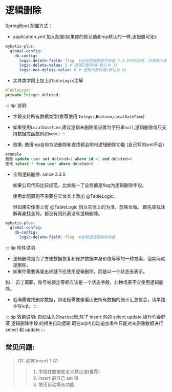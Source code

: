 # 逻辑删除

SpringBoot 配置方式：

- application.yml 加入配置(如果你的默认值和mp默认的一样,该配置可无):

```yaml
mybatis-plus:
  global-config:
    db-config:
      logic-delete-field: flag  #全局逻辑删除字段值 3.3.0开始支持，详情看下面。
      logic-delete-value: 1 # 逻辑已删除值(默认为 1)
      logic-not-delete-value: 0 # 逻辑未删除值(默认为 0)
```

- 实体类字段上加上`@TableLogic`注解

```java
@TableLogic
private Integer deleted;
```

::: tip 说明:
- 字段支持所有数据类型(推荐使用 `Integer`,`Boolean`,`LocalDateTime`)
- 如果使用`LocalDateTime`,建议逻辑未删除值设置为字符串`null`,逻辑删除值只支持数据库函数例如`now()`
:::
  
- 效果: 使用mp自带方法删除和查找都会附带逻辑删除功能 (自己写的xml不会)

``` sql
example
删除 update user set deleted=1 where id =1 and deleted=0
查找 select * from user where deleted=0
```
  
- 全局逻辑删除: since 3.3.0

  如果公司代码比较规范，比如统一了全局都是flag为逻辑删除字段。
  
  使用此配置则不需要在实体类上添加 @TableLogic。
  
  但如果实体类上有 @TableLogic 则以实体上的为准，忽略全局。  即先查找注解再查找全局，都没有则此表没有逻辑删除。

```yaml
mybatis-plus:
  global-config:
    db-config:
      logic-delete-field: flag  #全局逻辑删除字段值
```
  
  
::: tip 附件说明
- 逻辑删除是为了方便数据恢复和保护数据本身价值等等的一种方案，但实际就是删除。
- 如果你需要再查出来就不应使用逻辑删除，而是以一个状态去表示。

如： 员工离职，账号被锁定等都应该是一个状态字段，此种场景不应使用逻辑删除。

- 若确需查找删除数据，如老板需要查看历史所有数据的统计汇总信息，请单独手写sql。
:::

::: tip 效果说明:
自动注入的`method`里,除了 insert 外的 select update 操作均会屏蔽 逻辑删除字段 的相关自动逻辑
既在sql内自动追加条件只能对未删除数据进行 select 和 update 
:::

## 常见问题:

> Q1: 如何 insert ?
> A1:
>> 1. 字段在数据库定义默认值(推荐)
>> 2. insert 前自己 set 值  
>> 3. 使用自动填充功能  


